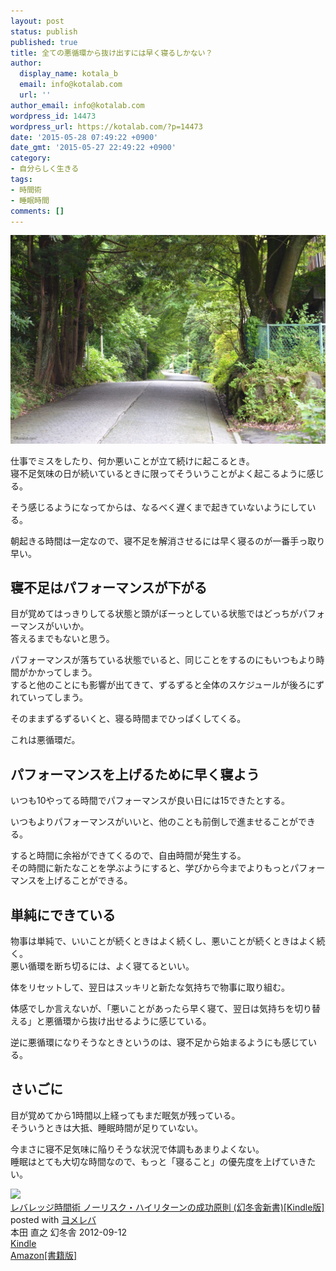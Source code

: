 ```yaml
---
layout: post
status: publish
published: true
title: 全ての悪循環から抜け出すには早く寝るしかない？
author:
  display_name: kotala_b
  email: info@kotalab.com
  url: ''
author_email: info@kotalab.com
wordpress_id: 14473
wordpress_url: https://kotalab.com/?p=14473
date: '2015-05-28 07:49:22 +0900'
date_gmt: '2015-05-27 22:49:22 +0900'
category:
- 自分らしく生きる
tags:
- 時間術
- 睡眠時間
comments: []
---
```

<p><img src="/wp-content/uploads/lets-try_140901.jpg" alt="lets-try_140901" width="780" class="aligncenter size-large wp-image-13393" /></p>
<p>仕事でミスをしたり、何か悪いことが立て続けに起こるとき。<br />
寝不足気味の日が続いているときに限ってそういうことがよく起こるように感じる。</p>
<p>そう感じるようになってからは、なるべく遅くまで起きていないようにしている。</p>
<p>朝起きる時間は一定なので、寝不足を解消させるには早く寝るのが一番手っ取り早い。</p>
<!--more-->
<h2>寝不足はパフォーマンスが下がる</h2>
<p>目が覚めてはっきりしてる状態と頭がぼーっとしている状態ではどっちがパフォーマンスがいいか。<br />
答えるまでもないと思う。</p>
<p>パフォーマンスが落ちている状態でいると、同じことをするのにもいつもより時間がかかってしまう。<br />
すると他のことにも影響が出てきて、ずるずると全体のスケジュールが後ろにずれていってしまう。</p>
<p>そのままずるずるいくと、寝る時間までひっぱくしてくる。</p>
<p>これは悪循環だ。</p>
<h2>パフォーマンスを上げるために早く寝よう</h2>
<p>いつも10やってる時間でパフォーマンスが良い日には15できたとする。</p>
<p>いつもよりパフォーマンスがいいと、他のことも前倒しで進ませることができる。</p>
<p>すると時間に余裕ができてくるので、自由時間が発生する。<br />
その時間に新たなことを学ぶようにすると、学びから今までよりもっとパフォーマンスを上げることができる。</p>
<h2>単純にできている</h2>
<p>物事は単純で、いいことが続くときはよく続くし、悪いことが続くときはよく続く。<br />
悪い循環を断ち切るには、よく寝てるといい。</p>
<p>体をリセットして、翌日はスッキリと新たな気持ちで物事に取り組む。</p>
<p>体感でしか言えないが、「悪いことがあったら早く寝て、翌日は気持ちを切り替える」と悪循環から抜け出せるように感じている。</p>
<p>逆に悪循環になりそうなときというのは、寝不足から始まるようにも感じている。</p>
<h2>さいごに</h2>
<p>目が覚めてから1時間以上経ってもまだ眠気が残っている。<br />
そういうときは大抵、睡眠時間が足りていない。</p>
<p>今まさに寝不足気味に陥りそうな状況で体調もあまりよくない。<br />
睡眠はとても大切な時間なので、もっと「寝ること」の優先度を上げていきたい。</p>
<div class="booklink-box">
<div class="booklink-image"><a href="https://www.amazon.co.jp/exec/obidos/asin/B009CTUGIQ/same-22/" rel="nofollow" target="_blank"><img src="https://images-fe.ssl-images-amazon.com/images/I/41nvQliBviL._SL160_.jpg" style="border: none;" /></a></div>
<div class="booklink-info">
<div class="booklink-name"><a href="https://www.amazon.co.jp/exec/obidos/asin/B009CTUGIQ/same-22/" rel="nofollow" target="_blank">レバレッジ時間術 ノーリスク・ハイリターンの成功原則 (幻冬舎新書)[Kindle版]</a>
<div class="booklink-powered-date">posted with <a href="https://yomereba.com" rel="nofollow" target="_blank">ヨメレバ</a></div>
</div>
<div class="booklink-detail">本田 直之 幻冬舎 2012-09-12    </div>
<div class="booklink-link2">
<div class="shoplinkkindle"><a href="https://www.amazon.co.jp/exec/obidos/ASIN/B009CTUGIQ/same-22/" rel="nofollow" target="_blank">Kindle</a></div>
<div class="shoplinkamazon"><a href="https://www.amazon.co.jp/exec/obidos/ASIN/4344980395/same-22/" rel="nofollow" target="_blank">Amazon[書籍版]</a></div>
</p></div>
</div>
<div class="booklink-footer"></div>
</div>
